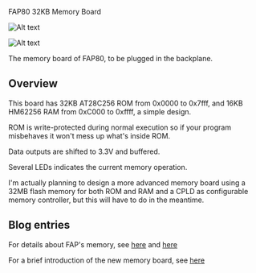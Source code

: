 FAP80 32KB Memory Board

![Alt text](http://i.imgur.com/yQoSXTw.png)

![Alt text](http://i.imgur.com/4p9VmfO.jpg)

The memory board of FAP80, to be plugged in the backplane.

## Overview

This board has 32KB AT28C256 ROM from 0x0000 to 0x7fff, and 16KB HM62256 RAM from 0xC000 to 0xffff, a simple design.

ROM is write-protected during normal execution so if your program misbehaves it won't mess up what's inside ROM.

Data outputs are shifted to 3.3V and buffered. 

Several LEDs indicates the current memory operation.

I'm actually planning to design a more advanced memory board using a 32MB flash memory for both ROM and RAM and a CPLD as configurable memory controller, but this will have to do in the meantime.

## Blog entries

For details about FAP's memory, see [here](https://dekunukem.wordpress.com/2016/02/24/part-2-memories-of-fap/) and [here](https://dekunukem.wordpress.com/2016/03/03/part-3-programming-fap/)

For a brief introduction of the new memory board, see [here](https://dekunukem.wordpress.com/2016/12/24/fap-reborn-cpu-board-memory-board-video-card/)